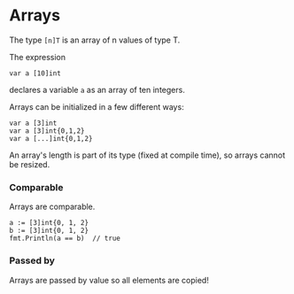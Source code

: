 # Arrays

The type `[n]T` is an array of n values of type T.

The expression
```
var a [10]int
```
declares a variable `a` as an array of ten integers.

Arrays can be initialized in a few different ways:
```aiignore
var a [3]int
var a [3]int{0,1,2}
var a [...]int{0,1,2}
```

An array's length is part of its type (fixed at compile time), so arrays cannot be resized.

### Comparable

Arrays are comparable.
```aiignore
a := [3]int{0, 1, 2}
b := [3]int{0, 1, 2}
fmt.Println(a == b)  // true
```
### Passed by

Arrays are passed by value so all elements are copied!